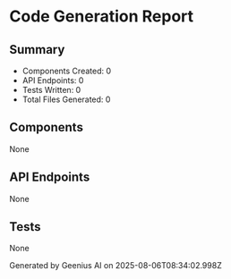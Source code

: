 # Code Generation Report

## Summary
- Components Created: 0
- API Endpoints: 0
- Tests Written: 0
- Total Files Generated: 0

## Components
None

## API Endpoints
None

## Tests
None

Generated by Geenius AI on 2025-08-06T08:34:02.998Z
